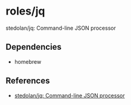 # roles/jq
stedolan/jq: Command-line JSON processor



## Dependencies
- homebrew



## References
- [stedolan/jq: Command-line JSON processor](https://github.com/stedolan/jq)

